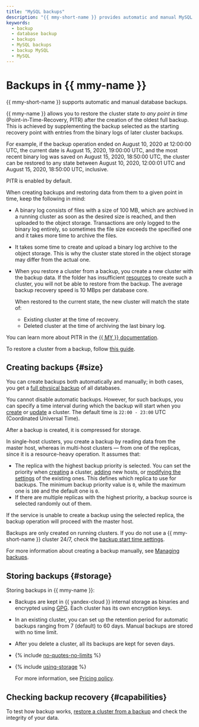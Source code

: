 ```yaml
---
title: "MySQL backups"
description: "{{ mmy-short-name }} provides automatic and manual MySQL database backups. Backups take up space in the storage allocated to the cluster. A backup is automatically created every day."
keywords:
  - backup
  - database backup
  - backups
  - MySQL backups
  - backup MySQL
  - MySQL
---
```


# Backups in {{ mmy-name }}

{{ mmy-short-name }} supports automatic and manual database backups.

{{ mmy-name }} allows you to restore the cluster state _to any point in time_ (Point-in-Time-Recovery, PITR) after the creation of the oldest full backup. This is achieved by supplementing the backup selected as the starting recovery point with entries from the binary logs of later cluster backups.

For example, if the backup operation ended on August 10, 2020 at 12:00:00 UTC, the current date is August 15, 2020, 19:00:00 UTC, and the most recent binary log was saved on August 15, 2020, 18:50:00 UTC, the cluster can be restored to any state between August 10, 2020, 12:00:01 UTC and August 15, 2020, 18:50:00 UTC, inclusive.

PITR is enabled by default.

When creating backups and restoring data from them to a given point in time, keep the following in mind:

* A binary log consists of files with a size of 100 MB, which are archived in a running cluster as soon as the desired size is reached, and then uploaded to the object storage. Transactions are only logged to the binary log entirely, so sometimes the file size exceeds the specified one and it takes more time to archive the files.

* It takes some time to create and upload a binary log archive to the object storage. This is why the cluster state stored in the object storage may differ from the actual one.

* When you restore a cluster from a backup, you create a new cluster with the backup data. If the folder has insufficient [resources](../concepts/limits.md) to create such a cluster, you will not be able to restore from the backup. The average backup recovery speed is 10 MBps per database core.

   When restored to the current state, the new cluster will match the state of:

   * Existing cluster at the time of recovery.
   * Deleted cluster at the time of archiving the last binary log.

You can learn more about PITR in the [{{ MY }} documentation](https://dev.mysql.com/doc/refman/8.0/en/point-in-time-recovery.html).

To restore a cluster from a backup, follow [this guide](../operations/cluster-backups.md).

## Creating backups {#size}

You can create backups both automatically and manually; in both cases, you get a [full physical backup](https://dev.mysql.com/doc/refman/5.7/en/backup-types.html) of all databases.

You cannot disable automatic backups. However, for such backups, you can specify a time interval during which the backup will start when you [create](../operations/cluster-create.md) or [update](../operations/update.md#change-additional-settings) a cluster. The default time is `22:00 - 23:00` UTC (Coordinated Universal Time).

After a backup is created, it is compressed for storage.

In single-host clusters, you create a backup by reading data from the master host, whereas in multi-host clusters — from one of the replicas, since it is a resource-heavy operation. It assumes that:

* The replica with the highest backup priority is selected. You can set the priority when [creating](../operations/cluster-create.md) a cluster, [adding](../operations/hosts.md#add) new hosts, or [modifying the settings](../operations/hosts.md#update) of the existing ones. This defines which replica to use for backups. The minimum backup priority value is `0`, while the maximum one is `100` and the default one is `0`.
* If there are multiple replicas with the highest priority, a backup source is selected randomly out of them.

If the service is unable to create a backup using the selected replica, the backup operation will proceed with the master host.

Backups are only created on running clusters. If you do not use a {{ mmy-short-name }} cluster 24/7, check the [backup start time settings](../operations/update.md#change-additional-settings).

For more information about creating a backup manually, see [Managing backups](../operations/cluster-backups.md).

## Storing backups {#storage}

Storing backups in {{ mmy-name }}:

* Backups are kept in {{ yandex-cloud }} internal storage as binaries and encrypted using [GPG](https://en.wikipedia.org/wiki/GNU_Privacy_Guard). Each cluster has its own encryption keys.

* In an existing cluster, you can set up the retention period for automatic backups ranging from 7 (default) to 60 days. Manual backups are stored with no time limit.

* After you delete a cluster, all its backups are kept for seven days.

* {% include [no-quotes-no-limits](../../_includes/mdb/backups/no-quotes-no-limits.md) %}

* {% include [using-storage](../../_includes/mdb/backups/storage.md) %}

   For more information, see [Pricing policy](../pricing.md#rules-storage).

## Checking backup recovery {#capabilities}

To test how backup works, [restore a cluster from a backup](../operations/cluster-backups.md) and check the integrity of your data.
